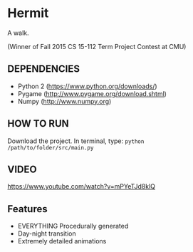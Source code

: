 # Hermit
A walk.

(Winner of Fall 2015 CS 15-112 Term Project Contest at CMU)

## DEPENDENCIES
* Python 2 (https://www.python.org/downloads/)
* Pygame (http://www.pygame.org/download.shtml)
* Numpy (http://www.numpy.org)

## HOW TO RUN
Download the project. In terminal, type:
`python /path/to/folder/src/main.py`


## VIDEO
https://www.youtube.com/watch?v=mPYeTJd8klQ

## Features
* EVERYTHING Procedurally generated
* Day-night transition
* Extremely detailed animations
